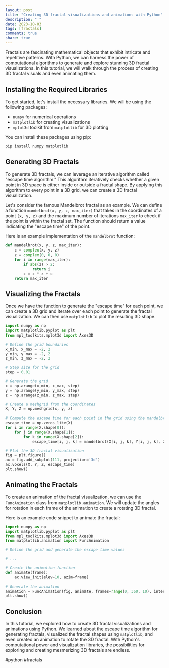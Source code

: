 ```yaml
---
layout: post
title: "Creating 3D fractal visualizations and animations with Python"
description: " "
date: 2023-10-03
tags: [fractals]
comments: true
share: true
---
```


Fractals are fascinating mathematical objects that exhibit intricate and repetitive patterns. With Python, we can harness the power of computational algorithms to generate and explore stunning 3D fractal visualizations. In this tutorial, we will walk through the process of creating 3D fractal visuals and even animating them.

## Installing the Required Libraries

To get started, let's install the necessary libraries. We will be using the following packages:

- `numpy` for numerical operations
- `matplotlib` for creating visualizations
- `mplot3d` toolkit from `matplotlib` for 3D plotting

You can install these packages using pip:

```python
pip install numpy matplotlib
```

## Generating 3D Fractals

To generate 3D fractals, we can leverage an iterative algorithm called "escape time algorithm." This algorithm iteratively checks whether a given point in 3D space is either inside or outside a fractal shape. By applying this algorithm to every point in a 3D grid, we can create a 3D fractal visualization.

Let's consider the famous Mandelbrot fractal as an example. We can define a function `mandelbrot(x, y, z, max_iter)` that takes in the coordinates of a point `(x, y, z)` and the maximum number of iterations `max_iter` to check if the point is within the fractal set. The function should return a value indicating the "escape time" of the point.

Here is an example implementation of the `mandelbrot` function:

```python
def mandelbrot(x, y, z, max_iter):
    c = complex(x, y, z)
    z = complex(0, 0, 0)
    for i in range(max_iter):
        if abs(z) > 2:
            return i
        z = z * z + c
    return max_iter
```

## Visualizing the Fractals

Once we have the function to generate the "escape time" for each point, we can create a 3D grid and iterate over each point to generate the fractal visualization. We can then use `matplotlib` to plot the resulting 3D shape.

```python
import numpy as np
import matplotlib.pyplot as plt
from mpl_toolkits.mplot3d import Axes3D

# Define the grid boundaries
x_min, x_max = -2, 2
y_min, y_max = -2, 2
z_min, z_max = -2, 2

# Step size for the grid
step = 0.01

# Generate the grid
x = np.arange(x_min, x_max, step)
y = np.arange(y_min, y_max, step)
z = np.arange(z_min, z_max, step)

# Create a meshgrid from the coordinates
X, Y, Z = np.meshgrid(x, y, z)

# Compute the escape time for each point in the grid using the mandelbrot function
escape_time = np.zeros_like(X)
for i in range(X.shape[0]):
    for j in range(X.shape[1]):
        for k in range(X.shape[2]):
            escape_time[i, j, k] = mandelbrot(X[i, j, k], Y[i, j, k], Z[i, j, k], max_iter=100)

# Plot the 3D fractal visualization
fig = plt.figure()
ax = fig.add_subplot(111, projection='3d')
ax.voxels(X, Y, Z, escape_time)
plt.show()
```

## Animating the Fractals

To create an animation of the fractal visualization, we can use the `FuncAnimation` class from `matplotlib.animation`. We will update the angles for rotation in each frame of the animation to create a rotating 3D fractal.

Here is an example code snippet to animate the fractal:

```python
import numpy as np
import matplotlib.pyplot as plt
from mpl_toolkits.mplot3d import Axes3D
from matplotlib.animation import FuncAnimation

# Define the grid and generate the escape time values

# ...

# Create the animation function
def animate(frame):
    ax.view_init(elev=10, azim=frame)

# Generate the animation
animation = FuncAnimation(fig, animate, frames=range(0, 360, 10), interval=100)
plt.show()
```

## Conclusion

In this tutorial, we explored how to create 3D fractal visualizations and animations using Python. We learned about the escape time algorithm for generating fractals, visualized the fractal shapes using `matplotlib`, and even created an animation to rotate the 3D fractal. With Python's computational power and visualization libraries, the possibilities for exploring and creating mesmerizing 3D fractals are endless.

#python #fractals